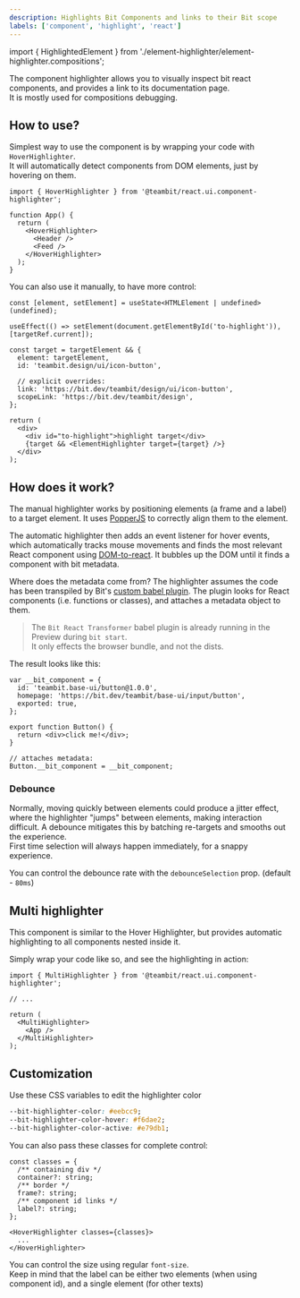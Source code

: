 ```yaml
---
description: Highlights Bit Components and links to their Bit scope
labels: ['component', 'highlight', 'react']
---
```


import { HighlightedElement } from './element-highlighter/element-highlighter.compositions';

The component highlighter allows you to visually inspect bit react components, and provides a link to its documentation page.  
It is mostly used for compositions debugging.

<HighlightedElement />

## How to use?

Simplest way to use the component is by wrapping your code with `HoverHighlighter`.  
It will automatically detect components from DOM elements, just by hovering on them.

```tsx
import { HoverHighlighter } from '@teambit/react.ui.component-highlighter';

function App() {
  return (
    <HoverHighlighter>
      <Header />
      <Feed />
    </HoverHighlighter>
  );
}
```

You can also use it manually, to have more control:

```tsx
const [element, setElement] = useState<HTMLElement | undefined>(undefined);

useEffect(() => setElement(document.getElementById('to-highlight')), [targetRef.current]);

const target = targetElement && {
  element: targetElement,
  id: 'teambit.design/ui/icon-button',

  // explicit overrides:
  link: 'https://bit.dev/teambit/design/ui/icon-button',
  scopeLink: 'https://bit.dev/teambit/design',
};

return (
  <div>
    <div id="to-highlight">highlight target</div>
    {target && <ElementHighlighter target={target} />}
  </div>
);
```

## How does it work?

The manual highlighter works by positioning elements (a frame and a label) to a target element. It uses [PopperJS](https://popper.js.org/) to correctly align them to the element.

The automatic highlighter then adds an event listener for hover events, which automatically tracks mouse movements and finds the most relevant React component using [DOM-to-react](https://bit.dev/teambit/react/modules/dom-to-react). It bubbles up the DOM until it finds a component with bit metadata.

Where does the metadata come from? The highlighter assumes the code has been transpiled by Bit's [custom babel plugin](https://bit.dev/teambit/react/babel/bit-react-transformer). The plugin looks for React components (i.e. functions or classes), and attaches a metadata object to them.

> The `Bit React Transformer` babel plugin is already running in the Preview during `bit start`.  
> It only effects the browser bundle, and not the dists.

The result looks like this:

```tsx
var __bit_component = {
  id: 'teambit.base-ui/button@1.0.0',
  homepage: 'https://bit.dev/teambit/base-ui/input/button',
  exported: true,
};

export function Button() {
  return <div>click me!</div>;
}

// attaches metadata:
Button.__bit_component = __bit_component;
```

### Debounce

Normally, moving quickly between elements could produce a jitter effect, where the highlighter "jumps" between elements, making interaction difficult.
A debounce mitigates this by batching re-targets and smooths out the experience.  
First time selection will always happen immediately, for a snappy experience.

You can control the debounce rate with the `debounceSelection` prop. (default - `80ms`)

## Multi highlighter

This component is similar to the Hover Highlighter, but provides automatic highlighting to all components nested inside it.

Simply wrap your code like so, and see the highlighting in action:

```tsx
import { MultiHighlighter } from '@teambit/react.ui.component-highlighter';

// ...

return (
  <MultiHighlighter>
    <App />
  </MultiHighlighter>
);
```

## Customization

Use these CSS variables to edit the highlighter color

```css
--bit-highlighter-color: #eebcc9;
--bit-highlighter-color-hover: #f6dae2;
--bit-highlighter-color-active: #e79db1;
```

You can also pass these classes for complete control:

```tsx
const classes = {
  /** containing div */
  container?: string;
  /** border */
  frame?: string;
  /** component id links */
  label?: string;
};

<HoverHighlighter classes={classes}>
  ...
</HoverHighlighter>
```

You can control the size using regular `font-size`.  
Keep in mind that the label can be either two elements (when using component id), and a single element (for other texts)
